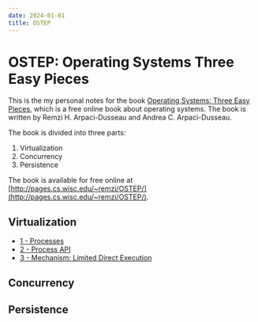 ```yaml
---
date: 2024-01-01
title: OSTEP
---
```


# OSTEP: Operating Systems Three Easy Pieces

This is the my personal notes for the book [Operating Systems: Three Easy Pieces](http://pages.cs.wisc.edu/~remzi/OSTEP/), which is a free online book about operating systems. The book is written by Remzi H. Arpaci-Dusseau and Andrea C. Arpaci-Dusseau.

The book is divided into three parts:

1. Virtualization
2. Concurrency
3. Persistence

The book is available for free online at [http://pages.cs.wisc.edu/~remzi/OSTEP/](http://pages.cs.wisc.edu/~remzi/OSTEP/).

## Virtualization

- [1 - Processes](./OSTEP/Virtualization/Processes)
- [2 - Process API](./OSTEP/Virtualization/ProcessAPI)
- [3 - Mechanism: Limited Direct Execution](./OSTEP/Virtualization/Limited-Direct-Execution)


## Concurrency

## Persistence
